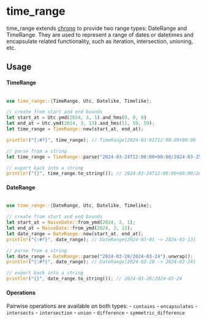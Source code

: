 # time_range

time_range extends [chrono](https://docs.rs/chrono/latest/chrono/) to provide two range types: DateRange and TimeRange. They are used to represent a range of dates or datetimes and encapsulate related functionality, such as iteration, intersection, unioning, etc.

## Usage

#### TimeRange

```rust

use time_range::{TimeRange, Utc, Datelike, Timelike};

// create from start and end bounds
let start_at = Utc.ymd(2024, 3, 1).and_hms(0, 0, 0)
let end_at = Utc.ymd(2024, 3, 13).and_hms(11, 59, 59);
let time_range = TimeRange::new(start_at, end_at);

println!("{:#?}", time_range); // TimeRange[2024-03-01T12:00:00+00:00 -> 2024-03-13T11:59:59+00:00]

// parse from a string
let time_range = TimeRange::parse("2024-03-24T12:00:00+00:00/2024-03-25T11:59:59+00:00")?;

// export back into a string
println!("{}", time_range.to_string()); // 2024-03-24T12:00:00+00:00/2024-03-25T11:59:59+00:00

```

#### DateRange

```rust

use time_range::{DateRange, Utc, Datelike, Timelike};

// create from start and end bounds
let start_at = NaiveDate::from_ymd(2024, 3, 1);
let end_at = NaiveDate::from_ymd(2024, 3, 13);
let date_range = DateRange::new(start_at, end_at);
println!("{:#?}", date_range); // DateRange[2024-03-01 -> 2024-03-13]

// parse from a string
let date_range = DateRange::parse("2024-03-20/2024-03-24").unwrap();
println!("{:#?}", date_range); // DateRange[2024-03-20 -> 2024-03-24]

// export back into a string
println!("{}", date_range.to_string()); // 2024-03-20/2024-03-24

```

#### Operations

Pairwise operations are available on both types:
    - `contains`
    - `encapsulates`
    - `intersects`
    - `intersection`
    - `union`
    - `difference`
    - `symmetric_difference`

